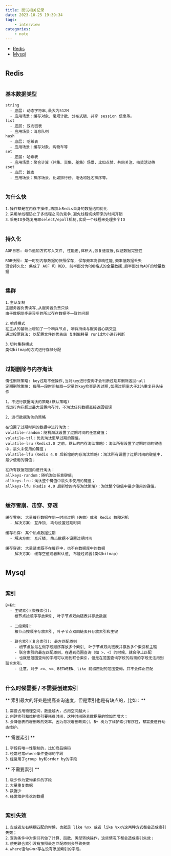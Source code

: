 ```yaml
---
title: 面试相关记录
date: 2023-10-25 19:39:34
tags:
    - interview
categories:
    - note
---
```


* [Redis](#redis)
* [Mysql](#mysql)

# <h2 id="redis">Redis</h2>

# <h3 id="type">基本数据类型</h3>

```
string
  - 底层: 动态字符串,最大为512M
  - 应用场景：缓存对象、常规计数、分布式锁、共享 session 信息等。
list
  - 底层: 双向链表
  - 应用场景：消息队列
hash
  - 底层: 哈希表
  - 应用场景：缓存对象、购物车等
set
  - 底层: 哈希表
  - 应用场景：聚合计算（并集、交集、差集）场景，比如点赞、共同关注、抽奖活动等
zset
  - 底层: 跳表
  - 应用场景：排序场景，比如排行榜、电话和姓名排序等。
```

# <h3 id="whyquick">为什么快</h3>

```
1.操作都是在内存中操作,再加上Redis自身的数据结构优化
2.采用单线程防止了多线程之间的竞争,避免线程切换带来的时间开销
3.采用IO多路复用即select/epoll机制,实现一个线程来处理多个IO
```

# <h3 id="persistence">持久化</h3>

```
AOF日志: 命令追加方式写入文件, 性能差,体积大,恢复速度慢,保证数据完整性

RDB快照: 某一时刻内存数据的快照保存, 保存频率高影响性能,频率低数据丢失
混合持久化: 集成了 AOF 和 RBD, 前半部分为RDB格式的全量数据,后半部分为AOF的增量数据
```

# <h3 id="cluster">集群</h3>

```
1.主从复制
主服务器负责读写,从服务器负责只读
由于数据同步是异步的所以存在数据不一致的问题

2.哨兵模式
在主从的基础上增加了一个哨兵节点, 哨兵持续与服务器心跳交互
通过投票算法: 以配置文件的优先级 复制偏移量 runid大小进行判断

3.切片集群模式
类似bitmap的方式进行存储分配
```

# <h3 id="expired">过期删除与内存淘汰</h3>

```
惰性删除策略: key过期不做操作,当对key进行查询才会判断过期并删除返回null
定期删除策略: 每隔一段时间抽取一定量的key检查是否过期,如果过期率大于25%重复开头操作
```

```
1、不进行数据淘汰的策略(默认策略)
当运行内存超过最大设置内存时，不淘汰任何数据直接返回错误

2、进行数据淘汰的策略

在设置了过期时间的数据中进行淘汰：
volatile-random：随机淘汰设置了过期时间的任意键值；
volatile-ttl：优先淘汰更早过期的键值。
volatile-lru（Redis3.0 之前，默认的内存淘汰策略）：淘汰所有设置了过期时间的键值中，最久未使用的键值；
volatile-lfu（Redis 4.0 后新增的内存淘汰策略）：淘汰所有设置了过期时间的键值中，最少使用的键值；

在所有数据范围内进行淘汰：
allkeys-random：随机淘汰任意键值;
allkeys-lru：淘汰整个键值中最久未使用的键值；
allkeys-lfu（Redis 4.0 后新增的内存淘汰策略）：淘汰整个键值中最少使用的键值。
```

# <h3 id="cache">缓存雪崩、击穿、穿透</h3>

```
缓存雪崩: 大量缓存数据在同一时间过期（失效）或者 Redis 故障宕机
  - 解决方案: 互斥锁, 均匀设置过期时间
  
缓存击穿: 某个热点数据过期
  - 解决方案: 互斥锁, 热点数据不设置过期时间

缓存穿透: 大量请求既不在缓存中，也不在数据库中的数据
  - 解决方案: 缓存空值或者默认值, 布隆过滤器(类似bitmap)
```

# <h2 id="mysql">Mysql</h2>

# <h3 id="index">索引</h3>

```
B+树: 
  - 主键索引(聚簇索引): 
    根节点按顺序存放索引, 叶子节点双向链表并存放数据
	
  - 二级索引:
    根节点按顺序存放索引, 叶子节点双向链表只存放索引和主键
	
  - 联合索引(复合索引): 最左匹配原则
    - 根节点按最左侧字段顺序存放多个索引, 叶子节点双向链表并存放多个索引和主键
	- 联合索引的最左匹配原则，在遇到范围查询（如 >、<）的时候，就会停止匹配
	- 也就是范围查询的字段可以用到联合索引，但是在范围查询字段的后面的字段无法用到联合索引。
	- 注意，对于 >=、<=、BETWEEN、like 前缀匹配的范围查询，并不会停止匹配
```

# <h3 id="isneedindex">什么时候需要 / 不需要创建索引</h3>

** 索引最大的好处是提高查询速度，但是索引也是有缺点的，比如：**

```
1.需要占用物理空间，数量越大，占用空间越大；
2.创建索引和维护索引要耗费时间，这种时间随着数据量的增加而增大；
3.会降低表的增删改的效率，因为每次增删改索引，B+ 树为了维护索引有序性，都需要进行动态维护。
```

** 需要索引 **

```
1.字段有唯一性限制的，比如商品编码
2.经常经常where条件查询的字段
3.经常用于group by和order by的字段
```

** 不需要索引 **

```
1.极少作为查询条件的字段
2.大量重复数据
3.数据少
4.经常维护修改的数据
```

# <h3 id="indexdown">索引失效</h3>

```
1.左或者左右模糊匹配的时候，也就是 like %xx 或者 like %xx%这两种方式都会造成索引失效；
2.查询条件中对索引列做了计算、函数、类型转换操作，这些情况下都会造成索引失效；
3.使用联合索引没有按照最左匹配原则会导致失效
4.where语句中or存在没有添加索引的字段。
```
